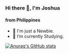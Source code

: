 ### Hi there 👋, I'm Joshua
#### from Philippines

- 🔭 I'm just a Newbie.
- 🌱 I’m currently Studying.

[![Anurag's GitHub stats](https://github-readme-stats.vercel.app/api?username=HashJProgramming)](https://github.com/HashJProgramming)



